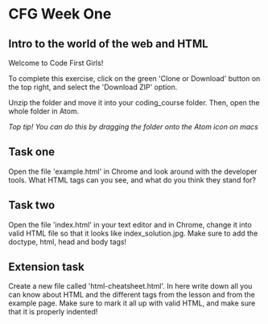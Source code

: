 # CFG Week One
## Intro to the world of the web and HTML

Welcome to Code First Girls!

To complete this exercise, click on the green 'Clone or Download' button on the top right, and select the 'Download ZIP' option.

Unzip the folder and move it into your coding_course folder. Then, open the whole folder in Atom.  

*Top tip! You can do this by dragging the folder onto the Atom icon on macs*

## Task one
Open the file 'example.html' in Chrome and look around with the developer tools. What HTML tags can you see, and what do you think they stand for?

## Task two
Open the file 'index.html' in your text editor and in Chrome,  change it into valid HTML file so that it looks like index_solution.jpg. Make sure to add the doctype, html, head and body tags!


## Extension task
Create a new file called 'html-cheatsheet.html'. In here write down all you can know about HTML and the different tags from the lesson and from the example page. Make sure to mark it all up with valid HTML, and make sure that it is properly indented!
